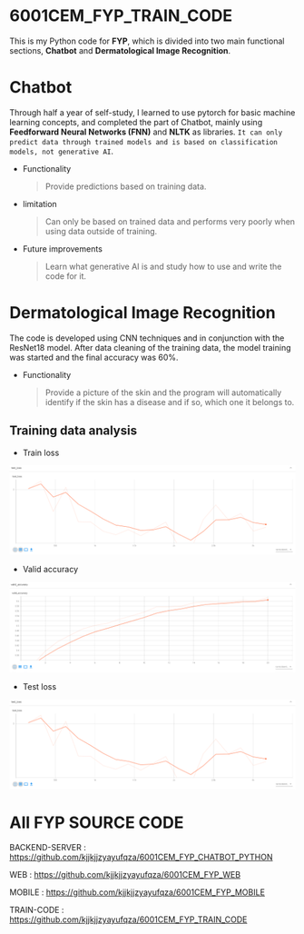 # 6001CEM_FYP_TRAIN_CODE

This is my Python code for **FYP**, which is divided into two main functional sections, **Chatbot** and **Dermatological Image Recognition**.

# Chatbot

Through half a year of self-study, I learned to use pytorch for basic machine learning concepts, and completed the part of Chatbot, mainly using **Feedforward Neural Networks (FNN)** and **NLTK** as libraries. `It can only predict data through trained models and is based on classification models, not generative AI`.

- Functionality
	> Provide predictions based on training data.
- limitation
    > Can only be based on trained data and performs very poorly when using data outside of training.
- Future improvements
    > Learn what generative AI is and study how to use and write the code for it.

# Dermatological Image Recognition

The code is developed using CNN techniques and in conjunction with the ResNet18 model. After data cleaning of the training data, the model training was started and the final accuracy was 60%.

- Functionality
	> Provide a picture of the skin and the program will automatically identify if the skin has a disease and if so, which one it belongs to.

## Training data analysis

- Train loss
<img alt="Train loss" src=".\image\test_loss.png" >

- Valid accuracy
<img alt="Valid accuracy" src=".\image\valid_accuracy.png" >

- Test loss
<img alt="Test loss" src=".\image\test_loss.png" >


# All FYP SOURCE CODE
BACKEND-SERVER : https://github.com/kjjkjjzyayufqza/6001CEM_FYP_CHATBOT_PYTHON

WEB : https://github.com/kjjkjjzyayufqza/6001CEM_FYP_WEB

MOBILE : https://github.com/kjjkjjzyayufqza/6001CEM_FYP_MOBILE

TRAIN-CODE : https://github.com/kjjkjjzyayufqza/6001CEM_FYP_TRAIN_CODE
